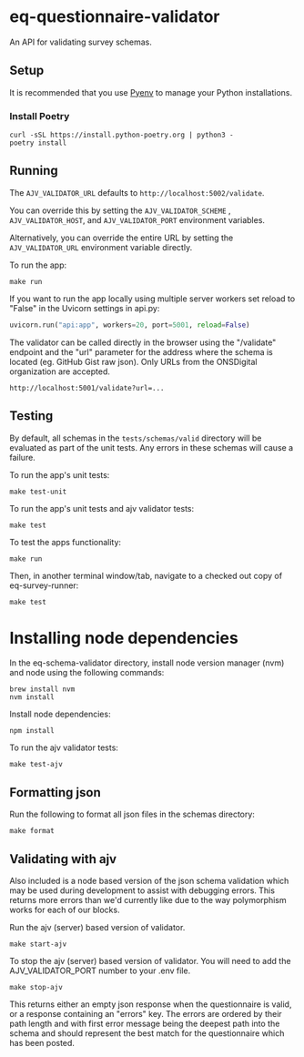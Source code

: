 # eq-questionnaire-validator

An API for validating survey schemas.

## Setup

It is recommended that you use [Pyenv](https://github.com/pyenv/pyenv) to manage your Python installations.

### Install Poetry
```
curl -sSL https://install.python-poetry.org | python3 - 
poetry install
```

## Running 

The `AJV_VALIDATOR_URL` defaults to `http://localhost:5002/validate`.

You can override this by setting the `AJV_VALIDATOR_SCHEME` , `AJV_VALIDATOR_HOST`, and `AJV_VALIDATOR_PORT` environment variables.

Alternatively, you can override the entire URL by setting the `AJV_VALIDATOR_URL` environment variable directly.


To run the app:

```
make run
```
If you want to run the app locally using multiple server workers set reload to "False" in the Uvicorn settings in api.py:
```python
uvicorn.run("api:app", workers=20, port=5001, reload=False)
```
The validator can be called directly in the browser using the "/validate" endpoint and the "url" parameter for the address where the schema is located (eg. GitHub Gist raw json). Only URLs from the ONSDigital organization are accepted.
```
http://localhost:5001/validate?url=...
```


## Testing

By default, all schemas in the `tests/schemas/valid` directory will be evaluated as part of the unit tests.
Any errors in these schemas will cause a failure.

To run the app's unit tests:

```
make test-unit
```

To run the app's unit tests and ajv validator tests:

```
make test
```

To test the apps functionality:
```
make run
```

Then, in another terminal window/tab, navigate to a checked out copy of eq-survey-runner:
```
make test
```

# Installing node dependencies

In the eq-schema-validator directory, install node version manager (nvm) and node using the following commands:

```
brew install nvm
nvm install
```

Install node dependencies:

```
npm install
```

To run the ajv validator tests:

```
make test-ajv
```

## Formatting json

Run the following to format all json files in the schemas directory:

```
make format
````

## Validating with ajv

Also included is a node based version of the json schema validation which may be used during development to assist with
debugging errors. This returns more errors than we'd currently like due to the way polymorphism works for each of our
blocks.

Run the ajv (server) based version of validator.

```
make start-ajv
```
To stop the ajv (server) based version of validator. You will need to add the AJV_VALIDATOR_PORT number to your .env file.

```
make stop-ajv
```

This returns either an empty json response when the questionnaire is valid, or a response containing an "errors" key.
The errors are ordered by their path length and with first error message being the deepest path into the schema and
should represent the best match for the questionnaire which has been posted.
